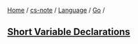 [Home](https://mengxianbin.github.io) /
[cs-note](https://mengxianbin.github.io/cs-note/content) /
[Language](https://mengxianbin.github.io/cs-note/content/Language) /
[Go](https://mengxianbin.github.io/cs-note/content/Language/Go) /

## [Short Variable Declarations](https://mengxianbin.github.io/cs-note/content/Language/Go/Short%20Variable%20Declarations)
